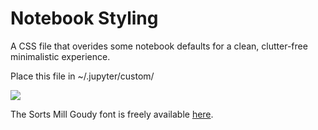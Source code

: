 # Notebook Styling

A CSS file that overides some notebook defaults for a clean, clutter-free minimalistic experience.

Place this file in ~/.jupyter/custom/

![](http://i.imgur.com/XtKpy3S.png)

The Sorts Mill Goudy font is freely available [here](https://www.google.com/fonts/specimen/Sorts+Mill+Goudy).
